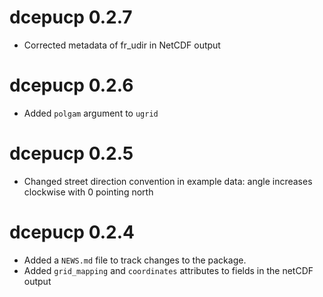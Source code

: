 # dcepucp 0.2.7

* Corrected metadata of fr_udir in NetCDF output

# dcepucp 0.2.6

* Added `polgam` argument to `ugrid`

# dcepucp 0.2.5

* Changed street direction convention in example data: angle increases
  clockwise with 0 pointing north

# dcepucp 0.2.4

* Added a `NEWS.md` file to track changes to the package.
* Added `grid_mapping` and `coordinates` attributes to fields in the netCDF output

